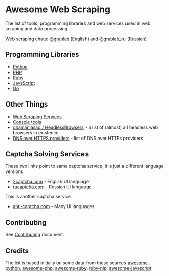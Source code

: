 # Awesome Web Scraping

The list of tools, programming libraries and web services used in web scraping and data processing.

Web scraping chats: [@grablab](https://t.me/grablab) (English) and [@grablab_ru](https://t.me/grablab_ru) (Russian)

## Programming Libraries

* [Python](http://github.com/lorien/web-scraping/blob/master/python.md)
* [PHP](http://github.com/lorien/web-scraping/blob/master/php.md)
* [Ruby](http://github.com/lorien/web-scraping/blob/master/ruby.md)
* [JavaScript](http://github.com/lorien/web-scraping/blob/master/javascript.md)
* [Go](http://github.com/lorien/web-scraping/blob/master/golang.md)

## Other Things

* [Web Scraping Services](http://github.com/lorien/web-scraping/blob/master/web_services.md)
* [Console tools](http://github.com/lorien/web-scraping/blob/master/console_tools.md)
* [dhamaniasad / HeadlessBrowsers](https://github.com/dhamaniasad/HeadlessBrowsers) - a list of (almost) all headless web browsers in existence
* [DNS over HTTPS providers](https://github.com/curl/curl/wiki/DNS-over-HTTPS) - list of DNS over HTTPs providers

## Captcha Solving Services

These two links point to same captcha service, it is just a different language versions

* [2captcha.com](https://2captcha.com/?from=3019071) - English UI language
* [rucaptcha.com](https://rucaptcha.com/?from=3019071) - Russian UI language

This is another captcha service
* [anti-captcha.com](http://getcaptchasolution.com/geomwp7s5l) - Many UI languages

## Contributing

See [Contributing](https://github.com/lorien/web-scraping/blob/master/CONTRIBUTING.md) document.

## Credits

The list is based initially on some data from these sources [awesome-python](https://github.com/vinta/awesome-python), [awesome-php](https://github.com/ziadoz/awesome-php), [awesome-ruby](https://github.com/markets/awesome-ruby), [ruby-nlp](https://github.com/diasks2/ruby-nlp), [awesome-javascript](https://github.com/sorrycc/awesome-javascript)
